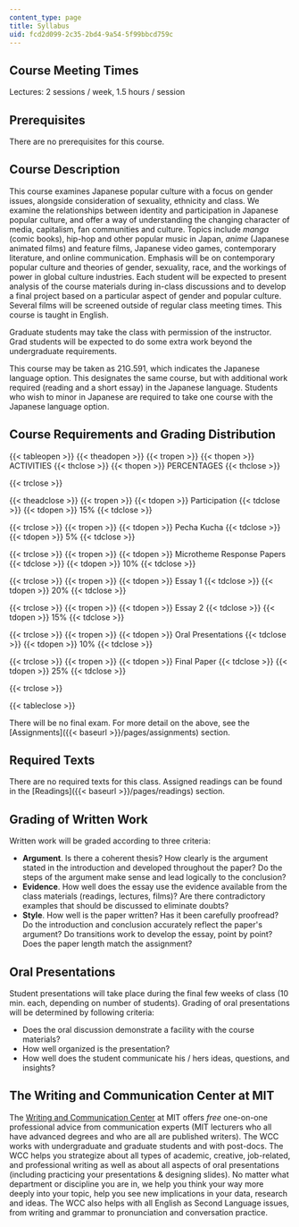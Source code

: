 ```yaml
---
content_type: page
title: Syllabus
uid: fcd2d099-2c35-2bd4-9a54-5f99bbcd759c
---
```


Course Meeting Times
--------------------

Lectures: 2 sessions / week, 1.5 hours / session

Prerequisites
-------------

There are no prerequisites for this course.

Course Description
------------------

This course examines Japanese popular culture with a focus on gender issues, alongside consideration of sexuality, ethnicity and class. We examine the relationships between identity and participation in Japanese popular culture, and offer a way of understanding the changing character of media, capitalism, fan communities and culture. Topics include _manga_ (comic books), hip-hop and other popular music in Japan, _anime_ (Japanese animated films) and feature films, Japanese video games, contemporary literature, and online communication. Emphasis will be on contemporary popular culture and theories of gender, sexuality, race, and the workings of power in global culture industries. Each student will be expected to present analysis of the course materials during in-class discussions and to develop a final project based on a particular aspect of gender and popular culture. Several films will be screened outside of regular class meeting times. This course is taught in English.

Graduate students may take the class with permission of the instructor. Grad students will be expected to do some extra work beyond the undergraduate requirements.

This course may be taken as 21G.591, which indicates the Japanese language option. This designates the same course, but with additional work required (reading and a short essay) in the Japanese language. Students who wish to minor in Japanese are required to take one course with the Japanese language option.

Course Requirements and Grading Distribution
--------------------------------------------

{{< tableopen >}}
{{< theadopen >}}
{{< tropen >}}
{{< thopen >}}
ACTIVITIES
{{< thclose >}}
{{< thopen >}}
PERCENTAGES
{{< thclose >}}

{{< trclose >}}

{{< theadclose >}}
{{< tropen >}}
{{< tdopen >}}
Participation
{{< tdclose >}}
{{< tdopen >}}
15%
{{< tdclose >}}

{{< trclose >}}
{{< tropen >}}
{{< tdopen >}}
Pecha Kucha
{{< tdclose >}}
{{< tdopen >}}
5%
{{< tdclose >}}

{{< trclose >}}
{{< tropen >}}
{{< tdopen >}}
Microtheme Response Papers
{{< tdclose >}}
{{< tdopen >}}
10%
{{< tdclose >}}

{{< trclose >}}
{{< tropen >}}
{{< tdopen >}}
Essay 1
{{< tdclose >}}
{{< tdopen >}}
20%
{{< tdclose >}}

{{< trclose >}}
{{< tropen >}}
{{< tdopen >}}
Essay 2
{{< tdclose >}}
{{< tdopen >}}
15%
{{< tdclose >}}

{{< trclose >}}
{{< tropen >}}
{{< tdopen >}}
Oral Presentations
{{< tdclose >}}
{{< tdopen >}}
10%
{{< tdclose >}}

{{< trclose >}}
{{< tropen >}}
{{< tdopen >}}
Final Paper
{{< tdclose >}}
{{< tdopen >}}
25%
{{< tdclose >}}

{{< trclose >}}

{{< tableclose >}}

There will be no final exam. For more detail on the above, see the [Assignments]({{< baseurl >}}/pages/assignments) section.

Required Texts
--------------

There are no required texts for this class. Assigned readings can be found in the [Readings]({{< baseurl >}}/pages/readings) section.

Grading of Written Work
-----------------------

Written work will be graded according to three criteria:

*   **Argument**. Is there a coherent thesis? How clearly is the argument stated in the introduction and developed throughout the paper? Do the steps of the argument make sense and lead logically to the conclusion?
*   **Evidence**. How well does the essay use the evidence available from the class materials (readings, lectures, films)? Are there contradictory examples that should be discussed to eliminate doubts?
*   **Style**. How well is the paper written? Has it been carefully proofread? Do the introduction and conclusion accurately reflect the paper's argument? Do transitions work to develop the essay, point by point? Does the paper length match the assignment?

Oral Presentations
------------------

Student presentations will take place during the final few weeks of class (10 min. each, depending on number of students). Grading of oral presentations will be determined by following criteria:

*   Does the oral discussion demonstrate a facility with the course materials?
*   How well organized is the presentation?
*   How well does the student communicate his / hers ideas, questions, and insights?

The Writing and Communication Center at MIT
-------------------------------------------

The [Writing and Communication Center](http://cmsw.mit.edu/writing-and-communication-center/) at MIT offers _free_ one-on-one professional advice from communication experts (MIT lecturers who all have advanced degrees and who are all are published writers). The WCC works with undergraduate and graduate students and with post-docs. The WCC helps you strategize about all types of academic, creative, job-related, and professional writing as well as about all aspects of oral presentations (including practicing your presentations & designing slides). No matter what department or discipline you are in, we help you think your way more deeply into your topic, help you see new implications in your data, research and ideas. The WCC also helps with all English as Second Language issues, from writing and grammar to pronunciation and conversation practice.